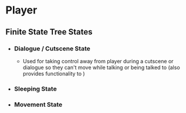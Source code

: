# Player
## Finite State Tree States
- ### Dialogue / Cutscene State
	- Used for taking control away from player during a cutscene or dialogue so they can't move while talking or being talked to (also provides functionality to )
- ### Sleeping State
- ### Movement State